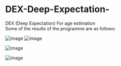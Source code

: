 # DEX-Deep-Expectation-
DEX (Deep Expectation) For age estimation  
Some of the results of the programme are as follows: 

![image](https://github.com/mbaell00/DEX-Deep-Expectation-/assets/72200108/e7cacae0-d371-41b6-8aa1-b56bc56da1f8)
![image](https://github.com/mbaell00/DEX-Deep-Expectation-/assets/72200108/d97f86e6-3c6b-46fa-b1e4-5cec4470f2aa)

![image](https://github.com/mbaell00/DEX-Deep-Expectation-/assets/72200108/50b1acb3-d475-4cdf-a07c-af79c49a348e)

![image](https://github.com/mbaell00/DEX-Deep-Expectation-/assets/72200108/2b50655a-ef9b-45b3-8b2d-f23b2006b0b7)

